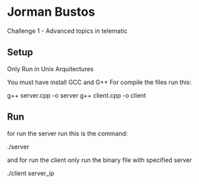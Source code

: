 # Jorman Bustos

Challenge 1 - Advanced topics in telematic

## Setup

Only Run in Unix Arquitectures

You must have install GCC and G++ 
For compile the files run this:
  
  g++ server.cpp -o server
  g++ client.cpp -o client
  
## Run

for run the server run this is the command:
  
  ./server

and for run the client only run the binary file with specified server

  ./client server_ip